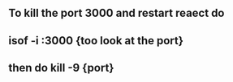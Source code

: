 ## To kill the port 3000 and restart reaect do 
## isof -i :3000 {too look at the port}
## then do kill -9 {port}
